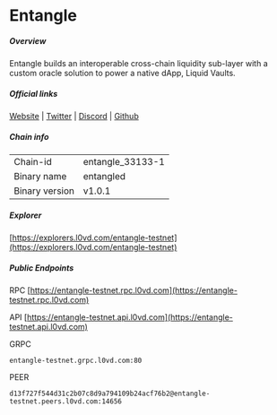 # Entangle


##### Overview
Entangle builds an interoperable cross-chain liquidity sub-layer with a custom oracle solution to power a native dApp, Liquid Vaults.


##### Official links
[Website](https://www.entangle.fi/) | [Twitter](https://twitter.com/Entanglefi) | [Discord](https://discord.com/invite/entanglefi) | [Github](https://github.com/Entangle-Protocol)

##### Chain info

|  |  |
| ------ | ------ |
| Chain-id | entangle_33133-1 |
| Binary name | entangled |
| Binary version | v1.0.1 |

##### Explorer
[https://explorers.l0vd.com/entangle-testnet](https://explorers.l0vd.com/entangle-testnet)

##### Public Endpoints
RPC
[https://entangle-testnet.rpc.l0vd.com](https://entangle-testnet.rpc.l0vd.com)

API
[https://entangle-testnet.api.l0vd.com](https://entangle-testnet.api.l0vd.com)

GRPC
```
entangle-testnet.grpc.l0vd.com:80
```

PEER
```
d13f727f544d31c2b07c8d9a794109b24acf76b2@entangle-testnet.peers.l0vd.com:14656
```
